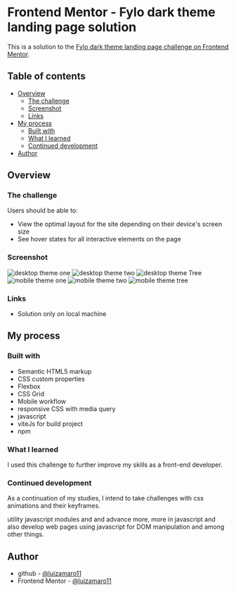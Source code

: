 # Frontend Mentor - Fylo dark theme landing page solution

This is a solution to the [Fylo dark theme landing page challenge on Frontend Mentor](https://www.frontendmentor.io/challenges/fylo-dark-theme-landing-page-5ca5f2d21e82137ec91a50fd).

## Table of contents

- [Overview](#overview)
  - [The challenge](#the-challenge)
  - [Screenshot](#screenshot)
  - [Links](#links)
- [My process](#my-process)
  - [Built with](#built-with)
  - [What I learned](#what-i-learned)
  - [Continued development](#continued-development)
- [Author](#luizamaro11)

## Overview

### The challenge

Users should be able to:

- View the optimal layout for the site depending on their device's screen size
- See hover states for all interactive elements on the page

### Screenshot

![desktop theme one](./design/desktop-design-themeOne-luiz.png)
![desktop theme two](./design/desktop-design-themeTwo-luiz.png)
![desktop theme Tree](./design/desktop-design-themeTree-luiz.png)
![mobile theme one](./design/mobile-design-themeOne-luiz.png)
![mobile theme two](./design/mobile-design-themeTwo-luiz.png)
![mobile theme tree](./design/mobile-design-themeTree-luiz.png)

### Links

- Solution only on local machine

## My process

### Built with

- Semantic HTML5 markup
- CSS custom properties
- Flexbox
- CSS Grid
- Mobile workflow
- responsive CSS with media query
- javascript
- viteJs for build project
- npm

### What I learned

I used this challenge to further improve my skills as a front-end developer.

### Continued development

As a continuation of my studies, I intend to take challenges with css animations and their keyframes.

utility javascript modules and and advance more, more in javascript and also develop web pages using javascript for DOM manipulation and among other things.

## Author

- github - [@luizamaro11](https://github.com/luizamaro11)
- Frontend Mentor - [@luizamaro11](https://www.frontendmentor.io/profile/luizamaro11)